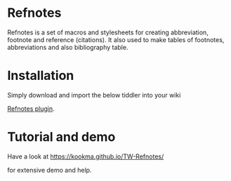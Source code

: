 # Refnotes
Refnotes is a set of macros and stylesheets for creating abbreviation, footnote and reference (citations). It also used to make tables of footnotes, abbreviations and also bibliography table.

# Installation
Simply download and import the below tiddler into your wiki


[Refnotes plugin](https://github.com/kookma/Refnotes/blob/master/release/%24__plugins_.mr_refnotes.tid).

# Tutorial and demo
Have a look at
https://kookma.github.io/TW-Refnotes/

for extensive demo and help.
